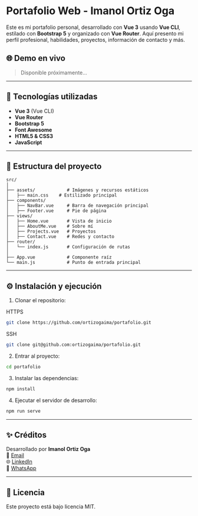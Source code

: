 # Portafolio Web - Imanol Ortiz Oga

Este es mi portafolio personal, desarrollado con **Vue 3** usando **Vue CLI**, estilado con **Bootstrap 5** y organizado con **Vue Router**. Aquí presento mi perfil profesional, habilidades, proyectos, información de contacto y más.

## 🌐 Demo en vivo

> Disponible próximamente...

---

## 🚀 Tecnologías utilizadas

- **Vue 3** (Vue CLI)
- **Vue Router**
- **Bootstrap 5**
- **Font Awesome**
- **HTML5 & CSS3**
- **JavaScript**

---

## 📁 Estructura del proyecto

```
src/
│
├── assets/            # Imágenes y recursos estáticos
│   ├── main.css    # Estilizado principal
├── components/
│   ├── NavBar.vue     # Barra de navegación principal
│   ├── Footer.vue     # Pie de página
├── views/
│   ├── Home.vue       # Vista de inicio
│   ├── AboutMe.vue    # Sobre mí
│   ├── Projects.vue   # Proyectos
│   ├── Contact.vue    # Redes y contacto
├── router/
│   └── index.js       # Configuración de rutas
│
├── App.vue            # Componente raíz
└── main.js            # Punto de entrada principal
```

---

## ⚙️ Instalación y ejecución

1. Clonar el repositorio:

HTTPS
```bash
git clone https://github.com/ortizogaima/portafolio.git
```
SSH
```bash
git clone git@github.com:ortizogaima/portafolio.git
```

2. Entrar al proyecto:

```bash
cd portafolio
```

3. Instalar las dependencias:

```bash
npm install
```

4. Ejecutar el servidor de desarrollo:

```bash
npm run serve
```

---

## ✨ Créditos

Desarrollado por **Imanol Ortiz Oga**  
📧 [Email](ortizogaimanol.labase@gmail.com)  
🌐 [LinkedIn](https://www.linkedin.com/in/imanol-ortiz-oga)  
📱 [WhatsApp](https://wa.link/nj2c8b)

---

## 📝 Licencia

Este proyecto está bajo licencia MIT.
